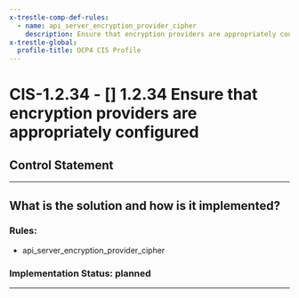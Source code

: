 ```yaml
---
x-trestle-comp-def-rules:
  - name: api_server_encryption_provider_cipher
    description: Ensure that encryption providers are appropriately configured
x-trestle-global:
  profile-title: OCP4 CIS Profile
---
```


# CIS-1.2.34 - \[\] 1.2.34 Ensure that encryption providers are appropriately configured

## Control Statement

______________________________________________________________________

## What is the solution and how is it implemented?

<!-- For implementation status enter one of: implemented, partial, planned, alternative, not-applicable -->

<!-- Note that the list of rules under ### Rules: is read-only and changes will not be captured after assembly to JSON -->

### Rules:

  - api_server_encryption_provider_cipher

### Implementation Status: planned

______________________________________________________________________
